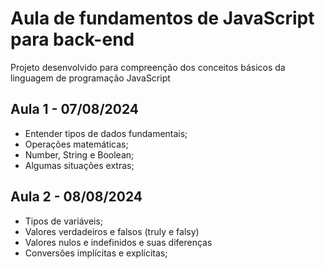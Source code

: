# Aula de fundamentos de JavaScript para back-end 

Projeto desenvolvido para compreenção dos conceitos básicos da linguagem de programação JavaScript

## Aula 1 - 07/08/2024

- Entender tipos de dados fundamentais;
- Operações matemáticas;
- Number, String e Boolean;
- Algumas situações extras;

## Aula 2 - 08/08/2024

- Tipos de variáveis;
- Valores verdadeiros e falsos (truly e falsy)
- Valores nulos e indefinidos e suas diferenças
- Conversões implícitas e explícitas;
